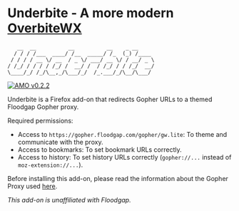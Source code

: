 # Underbite - A more modern [OverbiteWX](https://addons.mozilla.org/firefox/addon/overbitewx)

~~~
   __  __          __          __    _ __     
  / / / /___  ____/ /__  _____/ /_  (_) /____
 / / / / __ \/ __  / _ \/ ___/ __ \/ / __/ _ \
/ /_/ / / / / /_/ /  __/ /  / /_/ / / /_/  __/
\____/_/ /_/\__,_/\___/_/  /_.___/_/\__/\___/
~~~

[![AMO v0.2.2](https://img.shields.io/badge/AMO-v0.2.2-blue.svg)](https://addons.mozilla.org/firefox/addon/underbite)

Underbite is a Firefox add-on that redirects Gopher URLs to a themed Floodgap Gopher proxy.

Required permissions:
 - Access to `https://gopher.floodgap.com/gopher/gw.lite`: To theme and communicate with the proxy.
 - Access to bookmarks: To set bookmark URLs correctly.
 - Access to history: To set history URLs correctly (`gopher://...` instead of `moz-extension://...`).

Before installing this add-on, please read the information about
the Gopher Proxy used [here](https://gopher.floodgap.com/gopher).

*This add-on is unaffiliated with Floodgap.*
